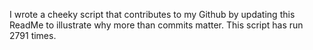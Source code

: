 I wrote a cheeky script that contributes to my Github by updating this ReadMe to illustrate why more than commits matter. This script has run 2791 times.